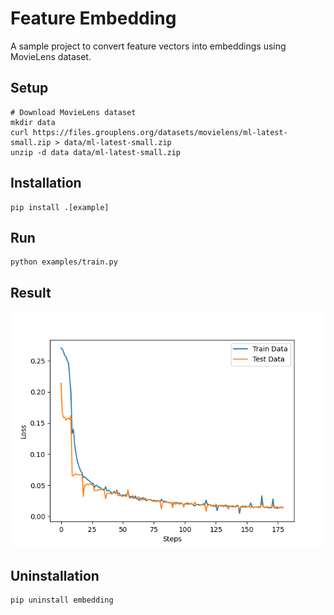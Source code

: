 # Feature Embedding
A sample project to convert feature vectors into embeddings using MovieLens dataset.

## Setup
```shell
# Download MovieLens dataset
mkdir data
curl https://files.grouplens.org/datasets/movielens/ml-latest-small.zip > data/ml-latest-small.zip
unzip -d data data/ml-latest-small.zip
```

## Installation
```shell
pip install .[example]
```

## Run
```shell
python examples/train.py
```

## Result
![plot](plot-sample.png)

## Uninstallation
```shell
pip uninstall embedding
```
